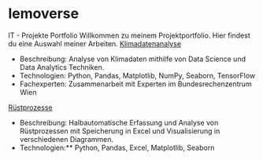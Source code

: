 # lemoverse
IT - Projekte Portfolio
Willkommen zu meinem Projektportfolio. Hier findest du eine Auswahl meiner Arbeiten.
[Klimadatenanalyse](Klimadatenanalyse/README.md)
- Beschreibung: Analyse von Klimadaten mithilfe von Data Science und Data Analytics Techniken.
- Technologien: Python, Pandas, Matplotlib, NumPy, Seaborn, TensorFlow
- Fachexperten: Zusammenarbeit mit Experten im Bundesrechenzentrum Wien




 [Rüstprozesse](Rüstprozesse/README.md)
- Beschreibung: Halbautomatische Erfassung und Analyse von Rüstprozessen mit Speicherung in Excel und Visualisierung in verschiedenen Diagrammen.
- Technologien:** Python, Pandas, Excel, Matplotlib, Seaborn
